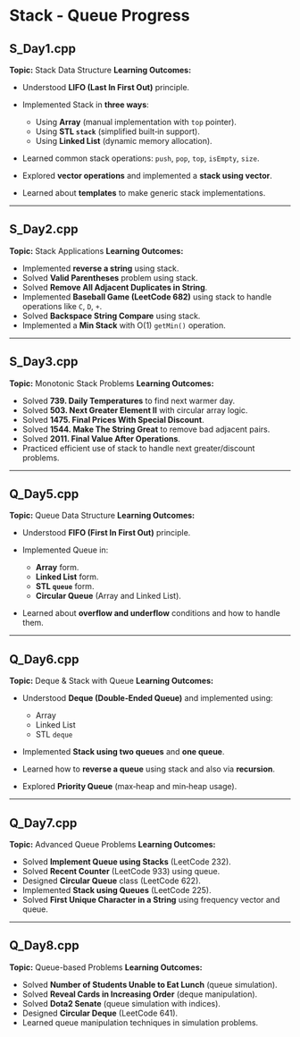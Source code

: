 # Stack - Queue Progress

##  **S\_Day1.cpp**

**Topic:** Stack Data Structure
**Learning Outcomes:**

* Understood **LIFO (Last In First Out)** principle.
* Implemented Stack in **three ways**:

  * Using **Array** (manual implementation with `top` pointer).
  * Using **STL `stack`** (simplified built‑in support).
  * Using **Linked List** (dynamic memory allocation).
* Learned common stack operations: `push`, `pop`, `top`, `isEmpty`, `size`.
* Explored **vector operations** and implemented a **stack using vector**.
* Learned about **templates** to make generic stack implementations.

---

## **S\_Day2.cpp**

**Topic:** Stack Applications
**Learning Outcomes:**

* Implemented **reverse a string** using stack.
* Solved **Valid Parentheses** problem using stack.
* Solved **Remove All Adjacent Duplicates in String**.
* Implemented **Baseball Game (LeetCode 682)** using stack to handle operations like `C`, `D`, `+`.
* Solved **Backspace String Compare** using stack.
* Implemented a **Min Stack** with O(1) `getMin()` operation.

---

## **S\_Day3.cpp**

**Topic:** Monotonic Stack Problems
**Learning Outcomes:**

* Solved **739. Daily Temperatures** to find next warmer day.
* Solved **503. Next Greater Element II** with circular array logic.
* Solved **1475. Final Prices With Special Discount**.
* Solved **1544. Make The String Great** to remove bad adjacent pairs.
* Solved **2011. Final Value After Operations**.
* Practiced efficient use of stack to handle next greater/discount problems.

---

## **Q\_Day5.cpp**

**Topic:** Queue Data Structure
**Learning Outcomes:**

* Understood **FIFO (First In First Out)** principle.
* Implemented Queue in:

  * **Array** form.
  * **Linked List** form.
  * **STL `queue`** form.
  * **Circular Queue** (Array and Linked List).
* Learned about **overflow and underflow** conditions and how to handle them.

---

## **Q\_Day6.cpp**

**Topic:** Deque & Stack with Queue
**Learning Outcomes:**

* Understood **Deque (Double‑Ended Queue)** and implemented using:

  * Array
  * Linked List
  * STL `deque`
* Implemented **Stack using two queues** and **one queue**.
* Learned how to **reverse a queue** using stack and also via **recursion**.
* Explored **Priority Queue** (max‑heap and min‑heap usage).

---

## **Q\_Day7.cpp**

**Topic:** Advanced Queue Problems
**Learning Outcomes:**

* Solved **Implement Queue using Stacks** (LeetCode 232).
* Solved **Recent Counter** (LeetCode 933) using queue.
* Designed **Circular Queue** class (LeetCode 622).
* Implemented **Stack using Queues** (LeetCode 225).
* Solved **First Unique Character in a String** using frequency vector and queue.

---

## **Q\_Day8.cpp**

**Topic:** Queue-based Problems
**Learning Outcomes:**

* Solved **Number of Students Unable to Eat Lunch** (queue simulation).
* Solved **Reveal Cards in Increasing Order** (deque manipulation).
* Solved **Dota2 Senate** (queue simulation with indices).
* Designed **Circular Deque** (LeetCode 641).
* Learned queue manipulation techniques in simulation problems.

